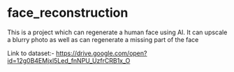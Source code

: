 # face_reconstruction
This is a project which can regenerate a human face using AI. It can upscale a blurry photo as well as can regenerate a missing part of the face

Link to dataset:-
https://drive.google.com/open?id=12g0B4EMjxl5Led_fnNPU_UzfrCRB1x_O
